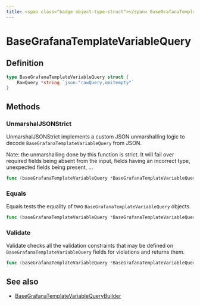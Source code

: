 ```yaml
---
title: <span class="badge object-type-struct"></span> BaseGrafanaTemplateVariableQuery
---
```

# <span class="badge object-type-struct"></span> BaseGrafanaTemplateVariableQuery

## Definition

```go
type BaseGrafanaTemplateVariableQuery struct {
    RawQuery *string `json:"rawQuery,omitempty"`
}
```
## Methods

### <span class="badge object-method"></span> UnmarshalJSONStrict

UnmarshalJSONStrict implements a custom JSON unmarshalling logic to decode `BaseGrafanaTemplateVariableQuery` from JSON.

Note: the unmarshalling done by this function is strict. It will fail over required fields being absent from the input, fields having an incorrect type, unexpected fields being present, …

```go
func (baseGrafanaTemplateVariableQuery *BaseGrafanaTemplateVariableQuery) UnmarshalJSONStrict(raw []byte) error
```

### <span class="badge object-method"></span> Equals

Equals tests the equality of two `BaseGrafanaTemplateVariableQuery` objects.

```go
func (baseGrafanaTemplateVariableQuery *BaseGrafanaTemplateVariableQuery) Equals(other BaseGrafanaTemplateVariableQuery) bool
```

### <span class="badge object-method"></span> Validate

Validate checks all the validation constraints that may be defined on `BaseGrafanaTemplateVariableQuery` fields for violations and returns them.

```go
func (baseGrafanaTemplateVariableQuery *BaseGrafanaTemplateVariableQuery) Validate() error
```

## See also

 * <span class="badge builder"></span> [BaseGrafanaTemplateVariableQueryBuilder](./builder-BaseGrafanaTemplateVariableQueryBuilder.md)
